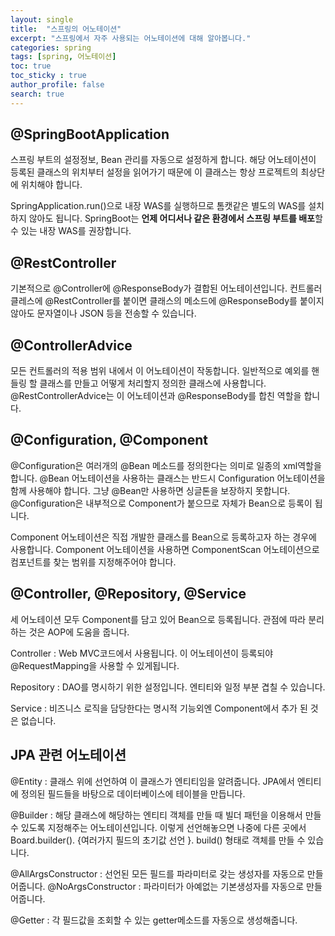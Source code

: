 ```yaml
---
layout: single
title:  "스프링의 어노테이션"
excerpt: "스프링에서 자주 사용되는 어노테이션에 대해 알아봅니다."
categories: spring
tags: [spring, 어노테이션]
toc: true
toc_sticky : true
author_profile: false
search: true
---
```


## @SpringBootApplication

스프링 부트의 설정정보, Bean 관리를 자동으로 설정하게 합니다.
해당 어노테이션이 등록된 클래스의 위치부터 설정을 읽어가기 때문에 이 클래스는 항상 프로젝트의 최상단에 위치해야 합니다.  

SpringApplication.run()으로 내장 WAS를 실행하므로 톰캣같은 별도의 WAS를 설치하지 않아도 됩니다. SpringBoot는 **언제 어디서나 같은 환경에서 스프링 부트를 배포**할 수 있는 내장 WAS를 권장합니다. 

## @RestController

기본적으로 @Controller에 @ResponseBody가 결합된 어노테이션입니다. 컨트롤러 클레스에 @RestController를 붙이면 클래스의 메소드에 @ResponseBody를 붙이지 않아도 문자열이나 JSON 등을 전송할 수 있습니다.

## @ControllerAdvice

모든 컨트롤러의 적용 범위 내에서 이 어노테이션이 작동합니다. 일반적으로 예외를 핸들링 할 클래스를 만들고 어떻게 처리할지 정의한 클래스에 사용합니다.  
@RestControllerAdvice는 이 어노테이션과 @ResponseBody를 합친 역할을 합니다.  

## @Configuration, @Component
@Configuration은 여러개의 @Bean 메소드를 정의한다는 의미로 일종의 xml역할을 합니다. @Bean 어노테이션을 사용하는 클래스는 반드시 Configuration 어노테이션을 함께 사용해야 합니다. 그냥 @Bean만 사용하면 싱글톤을 보장하지 못합니다. @Configuration은 내부적으로 Component가 붙으므로 자체가 Bean으로 등록이 됩니다.  

Component 어노테이션은 직접 개발한 클래스를 Bean으로 등록하고자 하는 경우에 사용합니다. Component 어노테이션을 사용하면 ComponentScan 어노테이션으로 컴포넌트를 찾는 범위를 지정해주어야 합니다.

## @Controller, @Repository, @Service
세 어노테이션 모두 Component를 담고 있어 Bean으로 등록됩니다. 관점에 따라 분리하는 것은 AOP에 도움을 줍니다.

Controller : Web MVC코드에서 사용됩니다. 이 어노테이션이 등록되야 @RequestMapping을 사용할 수 있게됩니다.

Repository : DAO를 명시하기 위한 설정입니다. 엔티티와 일정 부분 겹칠 수 있습니다.

Service : 비즈니스 로직을 담당한다는 명시적 기능외엔 Component에서 추가 된 것은 없습니다.

## JPA 관련 어노테이션
@Entity : 클래스 위에 선언하여 이 클래스가 엔티티임을 알려줍니다. JPA에서 엔티티에 정의된 필드들을 바탕으로 데이터베이스에 테이블을 만듭니다.

@Builder : 해당 클래스에 해당하는 엔티티 객체를 만들 때 빌더 패턴을 이용해서 만들 수 있도록 지정해주는 어노테이션입니다. 이렇게 선언해놓으면 나중에 다른 곳에서 Board.builder(). {여러가지 필드의 초기값 선언 }. build() 형태로 객체를 만들 수 있습니다.

@AllArgsConstructor : 선언된 모든 필드를 파라미터로 갖는 생성자를 자동으로 만들어줍니다.
@NoArgsConstructor : 파라미터가 아예없는 기본생성자를 자동으로 만들어줍니다.

@Getter : 각 필드값을 조회할 수 있는 getter메소드를 자동으로 생성해줍니다.

